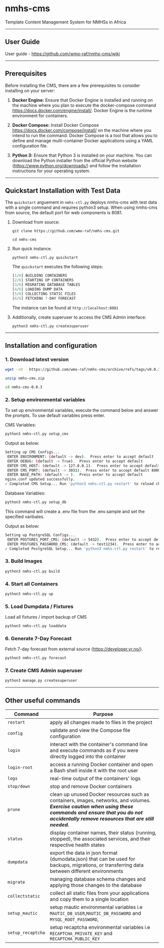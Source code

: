 # nmhs-cms

Template Content Management System for NMHSs in Africa

---

## User Guide

User guide - https://github.com/wmo-raf/nmhs-cms/wiki

---

## Prerequisites

Before installing the CMS, there are a few prerequisites to consider installing on your server:

1. **Docker Engine:** Ensure that Docker Engine is installed and running on the machine where you plan to execute the docker-compose command https://docs.docker.com/engine/install/. Docker Engine is the runtime environment for containers.

2. **Docker Compose:** Install Docker Compose https://docs.docker.com/compose/install/ on the machine where you intend to run the command. Docker Compose is a tool that allows you to define and manage multi-container Docker applications using a YAML configuration file.

3. **Python 3:** Ensure that Python 3 is installed on your machine. You can download the Python installer from the official Python website (https://www.python.org/downloads/) and follow the installation instructions for your operating system.

---
## Quickstart Installation with Test Data

The `quickstart` arguement in `nmhs-ctl.py` deploys nmhs-cms with test data with a single command and requires python3 setup. When using nmhs-cms from source, the default port for web components is 8081.

1. Download from source:

    `git clone https://github.com/wmo-raf/nmhs-cms.git`

    `cd nmhs-cms`

2. Run quick instance.

    `python3 nmhs-ctl.py quickstart`

    The `quickstart` executes the following steps:

    ```py
    [1/6] BUILDING CONTAINERS
    [2/6] STARTING UP CONTAINERS 
    [3/6] MIGRATING DATABASE TABLES
    [4/6] LOADING DUMP DATA
    [5/6] COLLECTING STATIC FILES
    [6/6] FETCHING 7-DAY FORECAST
    ```

    The instance can be found at `http://localhost:8081`

3. Additionally, create superuser to access the CMS Admin interface:

    `python3 nmhs-ctl.py createsuperuser`

---

## Installation and configuration

### 1. Download latest version

```sh
wget -cO - https://github.com/wmo-raf/nmhs-cms/archive/refs/tags/v0.0.3.zip > nmhs-cms.zip
```

```sh
unzip nmhs-cms.zip
```

```sh
cd nmhs-cms-0.0.3
```

### 2. Setup environmental variables

To set up environmental variables, execute the command below and answer the prompts. To use default variables press enter.

CMS Variables:

```sh
python3 nmhs-ctl.py setup_cms
```

Output as below:

```sh
Setting up CMS Configs...
 ENTER ENVIRONMENT: (default -> dev).  Press enter to accept default
 ENTER DEBUG: (default -> True).  Press enter to accept default
 ENTER CMS_HOST: (default -> 127.0.0.1).  Press enter to accept default
 ENTER CMS_PORT: (default -> 3031).  Press enter to accept default 8000
 ENTER BASE_PATH: (default -> ).  Press enter to accept default
nginx.conf updated successfully.
✓ Completed CMS Setup... Run 'python3 nmhs-ctl.py restart' to reload changes
```

Database Variables:

```sh
python3 nmhs-ctl.py setup_db
```

This command will create a .env file from the .env.sample and set the specified varibales.

Output as below:

```sh
Setting up PostgreSQL Configs...
 ENTER POSTGRES_PORT_CMS: (default -> 5432).  Press enter to accept default
 ENTER POSTGRES_PASSWORD_CMS: (default -> test1234).  Press enter to accept default
✓ Completed PostgreSQL Setup... Run 'python3 nmhs-ctl.py restart' to reload changes
```

### 3. Build Images

```sh
python3 nmhs-ctl.py build
```

### 4. Start all Containers

```sh
python3 nmhs-ctl.py up
```

### 5. Load Dumpdata / Fixtures

Load all fixtures / import backup of CMS

```sh
python3 nmhs-ctl.py loaddata
```

### 6. Generate 7-Day Forecast

Fetch 7-day forecast from external source (https://developer.yr.no/).

```sh
python3 nmhs-ctl.py forecast
```

### 7. Create CMS Admin superuser

```sh
python3 manage.py createsuperuser
```

---

## Other useful commands

| Command      | Purpose |
| -------- | ----- | 
| `restart`   | apply all changes made to files in the project |
| `config` |  validate and view the Compose file configuration |
| `login` | interact with the container's command line and execute commands as if you were directly logged into the container |
| `login-root` | access a running Docker container and open a Bash shell inside it with the root user |
| `logs` | real-time output of the containers' logs |
| `stop/down` | stop and remove Docker containers |
| `prune` | clean up unused Docker resources such as containers, images, networks, and volumes. ***Exercise caution when using these commands and ensure that you do not accidentally remove resources that are still needed.*** |
| `status` | display container names, their status (running, stopped), the associated services, and their respective health states |
| `dumpdata` | export the data in json format (dumodata.json) that can be used for backups, migrations, or transferring data between different environments |
| `migrate` | managing database schema changes and applying those changes to the database |
| `collectstatic` | collect all static files from your applications and copy them to a single location |
| `setup_mautic` | setup mautic environmental variables i.e `MAUTIC_DB_USER`,`MAUTIC_DB_PASSWORD` and  `MYSQL_ROOT_PASSWORD`,    |
| `setup_recaptcha` | setup recaptcha environmental variables i.e `RECAPTCHA_PRIVATE_KEY` and `RECAPTCHA_PUBLIC_KEY`|

